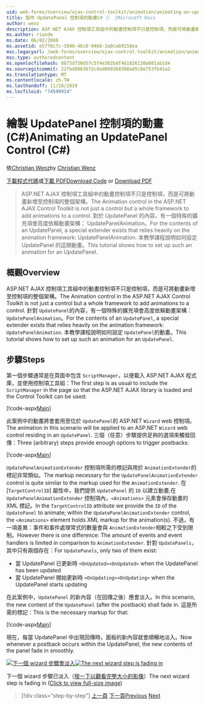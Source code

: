 ```yaml
---
uid: web-forms/overview/ajax-control-toolkit/animation/animating-an-updatepanel-control-cs
title: 製作 UpdatePanel 控制項的動畫C#（） |Microsoft Docs
author: wenz
description: ASP.NET AJAX 控制項工具組中的動畫控制項不只是控制項，而是可將動畫新增至控制項的整個架構。 適用于 ... 的內容
ms.author: riande
ms.date: 06/02/2008
ms.assetid: e57f8c7c-3940-4bc0-9468-3a0ca69158ea
msc.legacyurl: /web-forms/overview/ajax-control-toolkit/animation/animating-an-updatepanel-control-cs
msc.type: authoredcontent
ms.openlocfilehash: 8875d750d57c5f4e362bdf461826130a881ab1d4
ms.sourcegitcommit: 22fbd8863672c4ad6693b8388ad5c8e753fb41a2
ms.translationtype: MT
ms.contentlocale: zh-TW
ms.lasthandoff: 11/28/2019
ms.locfileid: "74599914"
---
```

# <a name="animating-an-updatepanel-control-c"></a><span data-ttu-id="ff436-104">繪製 UpdatePanel 控制項的動畫 (C#)</span><span class="sxs-lookup"><span data-stu-id="ff436-104">Animating an UpdatePanel Control (C#)</span></span>

<span data-ttu-id="ff436-105">依[Christian Wenz](https://github.com/wenz)</span><span class="sxs-lookup"><span data-stu-id="ff436-105">by [Christian Wenz](https://github.com/wenz)</span></span>

<span data-ttu-id="ff436-106">[下載程式代碼](https://download.microsoft.com/download/9/3/f/93f8daea-bebd-4821-833b-95205389c7d0/UpdatePanelAnimation1.cs.zip)或[下載 PDF](https://download.microsoft.com/download/b/6/a/b6ae89ee-df69-4c87-9bfb-ad1eb2b23373/updatepanelanimation1CS.pdf)</span><span class="sxs-lookup"><span data-stu-id="ff436-106">[Download Code](https://download.microsoft.com/download/9/3/f/93f8daea-bebd-4821-833b-95205389c7d0/UpdatePanelAnimation1.cs.zip) or [Download PDF](https://download.microsoft.com/download/b/6/a/b6ae89ee-df69-4c87-9bfb-ad1eb2b23373/updatepanelanimation1CS.pdf)</span></span>

> <span data-ttu-id="ff436-107">ASP.NET AJAX 控制項工具組中的動畫控制項不只是控制項，而是可將動畫新增至控制項的整個架構。</span><span class="sxs-lookup"><span data-stu-id="ff436-107">The Animation control in the ASP.NET AJAX Control Toolkit is not just a control but a whole framework to add animations to a control.</span></span> <span data-ttu-id="ff436-108">對於 UpdatePanel 的內容，有一個特殊的擴充項會高度依賴動畫架構： UpdatePanelAnimation。</span><span class="sxs-lookup"><span data-stu-id="ff436-108">For the contents of an UpdatePanel, a special extender exists that relies heavily on the animation framework: UpdatePanelAnimation.</span></span> <span data-ttu-id="ff436-109">本教學課程說明如何設定 UpdatePanel 的這類動畫。</span><span class="sxs-lookup"><span data-stu-id="ff436-109">This tutorial shows how to set up such an animation for an UpdatePanel.</span></span>

## <a name="overview"></a><span data-ttu-id="ff436-110">概觀</span><span class="sxs-lookup"><span data-stu-id="ff436-110">Overview</span></span>

<span data-ttu-id="ff436-111">ASP.NET AJAX 控制項工具組中的動畫控制項不只是控制項，而是可將動畫新增至控制項的整個架構。</span><span class="sxs-lookup"><span data-stu-id="ff436-111">The Animation control in the ASP.NET AJAX Control Toolkit is not just a control but a whole framework to add animations to a control.</span></span> <span data-ttu-id="ff436-112">針對 `UpdatePanel`的內容，有一個特殊的擴充項會高度依賴動畫架構： `UpdatePanelAnimation`。</span><span class="sxs-lookup"><span data-stu-id="ff436-112">For the contents of an `UpdatePanel`, a special extender exists that relies heavily on the animation framework: `UpdatePanelAnimation`.</span></span> <span data-ttu-id="ff436-113">本教學課程說明如何設定 `UpdatePanel`的動畫。</span><span class="sxs-lookup"><span data-stu-id="ff436-113">This tutorial shows how to set up such an animation for an `UpdatePanel`.</span></span>

## <a name="steps"></a><span data-ttu-id="ff436-114">步驟</span><span class="sxs-lookup"><span data-stu-id="ff436-114">Steps</span></span>

<span data-ttu-id="ff436-115">第一個步驟通常是在頁面中包含 `ScriptManager`，以便載入 ASP.NET AJAX 程式庫，並使用控制項工具組：</span><span class="sxs-lookup"><span data-stu-id="ff436-115">The first step is as usual to include the `ScriptManager` in the page so that the ASP.NET AJAX library is loaded and the Control Toolkit can be used:</span></span>

[!code-aspx[Main](animating-an-updatepanel-control-cs/samples/sample1.aspx)]

<span data-ttu-id="ff436-116">此案例中的動畫將會套用至位於 `UpdatePanel`的 ASP.NET `Wizard` web 控制項。</span><span class="sxs-lookup"><span data-stu-id="ff436-116">The animation in this scenario will be applied to an ASP.NET `Wizard` web control residing in an `UpdatePanel`.</span></span> <span data-ttu-id="ff436-117">三個（任意）步驟提供足夠的選項來觸發回傳：</span><span class="sxs-lookup"><span data-stu-id="ff436-117">Three (arbitrary) steps provide enough options to trigger postbacks:</span></span>

[!code-aspx[Main](animating-an-updatepanel-control-cs/samples/sample2.aspx)]

<span data-ttu-id="ff436-118">`UpdatePanelAnimationExtender` 控制項所需的標記與用於 `AnimationExtender`的標記非常類似。</span><span class="sxs-lookup"><span data-stu-id="ff436-118">The markup necessary for the `UpdatePanelAnimationExtender` control is quite similar to the markup used for the `AnimationExtender`.</span></span> <span data-ttu-id="ff436-119">在 [`TargetControlID`] 屬性中，我們提供 `UpdatePanel` 的 `ID` 以建立動畫;在 `UpdatePanelAnimationExtender` 控制項內，`<Animations>` 元素會保存動畫的 XML 標記。</span><span class="sxs-lookup"><span data-stu-id="ff436-119">In the `TargetControlID` attribute we provide the `ID` of the `UpdatePanel` to animate; within the `UpdatePanelAnimationExtender` control, the `<Animations>` element holds XML markup for the animation(s).</span></span> <span data-ttu-id="ff436-120">不過，有一項差異：事件和事件處理常式的數量會與 `AnimationExtender`相較之下受到限制。</span><span class="sxs-lookup"><span data-stu-id="ff436-120">However there is one difference: The amount of events and event handlers is limited in comparison to `AnimationExtender`.</span></span> <span data-ttu-id="ff436-121">針對 `UpdatePanels`，其中只有兩個存在：</span><span class="sxs-lookup"><span data-stu-id="ff436-121">For `UpdatePanels`, only two of them exist:</span></span>

- <span data-ttu-id="ff436-122">當 UpdatePanel 已更新時 `<OnUpdated>`</span><span class="sxs-lookup"><span data-stu-id="ff436-122">`<OnUpdated>` when the UpdatePanel has been updated</span></span>
- <span data-ttu-id="ff436-123">當 UpdatePanel 開始更新時 `<OnUpdating>`</span><span class="sxs-lookup"><span data-stu-id="ff436-123">`<OnUpdating>` when the UpdatePanel starts updating</span></span>

<span data-ttu-id="ff436-124">在此案例中，`UpdatePanel` 的新內容（在回傳之後）應會淡入。</span><span class="sxs-lookup"><span data-stu-id="ff436-124">In this scenario, the new content of the `UpdatePanel` (after the postback) shall fade in.</span></span> <span data-ttu-id="ff436-125">這是所需的標記：</span><span class="sxs-lookup"><span data-stu-id="ff436-125">This is the necessary markup for that:</span></span>

[!code-aspx[Main](animating-an-updatepanel-control-cs/samples/sample3.aspx)]

<span data-ttu-id="ff436-126">現在，每當 UpdatePanel 中出現回傳時，面板的新內容就會順暢地淡入。</span><span class="sxs-lookup"><span data-stu-id="ff436-126">Now whenever a postback occurs within the UpdatePanel, the new contents of the panel fade in smoothly.</span></span>

<span data-ttu-id="ff436-127">[![下一個 wizard 步驟會淡入](animating-an-updatepanel-control-cs/_static/image2.png)](animating-an-updatepanel-control-cs/_static/image1.png)</span><span class="sxs-lookup"><span data-stu-id="ff436-127">[![The next wizard step is fading in](animating-an-updatepanel-control-cs/_static/image2.png)](animating-an-updatepanel-control-cs/_static/image1.png)</span></span>

<span data-ttu-id="ff436-128">下一個 wizard 步驟已淡入（[按一下以觀看完整大小的影像](animating-an-updatepanel-control-cs/_static/image3.png)）</span><span class="sxs-lookup"><span data-stu-id="ff436-128">The next wizard step is fading in ([Click to view full-size image](animating-an-updatepanel-control-cs/_static/image3.png))</span></span>

> [!div class="step-by-step"]
> <span data-ttu-id="ff436-129">[上一頁](changing-an-animation-using-client-side-code-cs.md)
> [下一頁](dynamically-controlling-updatepanel-animations-cs.md)</span><span class="sxs-lookup"><span data-stu-id="ff436-129">[Previous](changing-an-animation-using-client-side-code-cs.md)
[Next](dynamically-controlling-updatepanel-animations-cs.md)</span></span>
